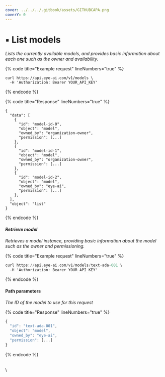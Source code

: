 ```yaml
---
cover: ../../../.gitbook/assets/GITHUBCAPA.png
coverY: 0
---
```


# ▪ List models

_Lists the currently available models, and provides basic information about each one such as the owner and availability._

{% code title="Example request" lineNumbers="true" %}
```
curl https://api.eye-ai.com/v1/models \
  -H 'Authorization: Bearer YOUR_API_KEY'
```
{% endcode %}

{% code title="Response" lineNumbers="true" %}
```
{
  "data": [
    {
      "id": "model-id-0",
      "object": "model",
      "owned_by": "organization-owner",
      "permission": [...]
    },
    {
      "id": "model-id-1",
      "object": "model",
      "owned_by": "organization-owner",
      "permission": [...]
    },
    {
      "id": "model-id-2",
      "object": "model",
      "owned_by": "eye-ai",
      "permission": [...]
    },
  ],
  "object": "list"
}
```
{% endcode %}

#### _Retrieve model_

_Retrieves a model instance, providing basic information about the model such as the owner and permissioning._

{% code title="Example request" lineNumbers="true" %}
```ada
curl https://api.eye-ai.com/v1/models/text-ada-001 \
  -H 'Authorization: Bearer YOUR_API_KEY'
```
{% endcode %}

#### Path parameters

_The ID of the model to use for this request_

{% code title="Response" lineNumbers="true" %}
```ada
{
  "id": "text-ada-001",
  "object": "model",
  "owned_by": "eye-ai",
  "permission": [...]
}
```
{% endcode %}

\
\
